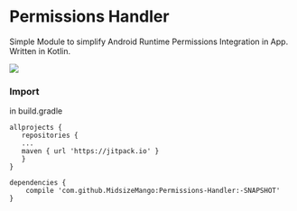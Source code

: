 # Permissions Handler
Simple Module to simplify Android Runtime Permissions Integration in App. Written in Kotlin.

[![](https://jitpack.io/v/MidsizeMango/Permissions-Handler.svg)](https://jitpack.io/#MidsizeMango/Permissions-Handler)
### Import

in build.gradle

```
allprojects {
   repositories {
   ...
   maven { url 'https://jitpack.io' }
   }
}
```
```Gradle
dependencies {
    compile 'com.github.MidsizeMango:Permissions-Handler:-SNAPSHOT'
}
```
